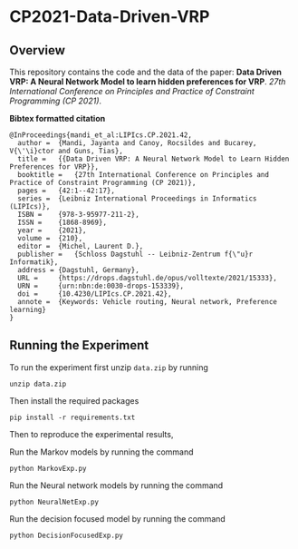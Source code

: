 # CP2021-Data-Driven-VRP

## Overview
This repository contains the code and the data of the paper:
**Data Driven VRP: A Neural Network Model to learn hidden preferences for VRP**. *27th International Conference on Principles and Practice of Constraint Programming (CP 2021)*. 

**Bibtex formatted citation**
```
@InProceedings{mandi_et_al:LIPIcs.CP.2021.42,
  author =	{Mandi, Jayanta and Canoy, Rocsildes and Bucarey, V{\'\i}ctor and Guns, Tias},
  title =	{{Data Driven VRP: A Neural Network Model to Learn Hidden Preferences for VRP}},
  booktitle =	{27th International Conference on Principles and Practice of Constraint Programming (CP 2021)},
  pages =	{42:1--42:17},
  series =	{Leibniz International Proceedings in Informatics (LIPIcs)},
  ISBN =	{978-3-95977-211-2},
  ISSN =	{1868-8969},
  year =	{2021},
  volume =	{210},
  editor =	{Michel, Laurent D.},
  publisher =	{Schloss Dagstuhl -- Leibniz-Zentrum f{\"u}r Informatik},
  address =	{Dagstuhl, Germany},
  URL =		{https://drops.dagstuhl.de/opus/volltexte/2021/15333},
  URN =		{urn:nbn:de:0030-drops-153339},
  doi =		{10.4230/LIPIcs.CP.2021.42},
  annote =	{Keywords: Vehicle routing, Neural network, Preference learning}
}
```
## Running the Experiment

To run the experiment first unzip `data.zip` by running
```
unzip data.zip
```

Then install the required packages
```
pip install -r requirements.txt
```
Then to reproduce the experimental results, 

Run the Markov models by running the command
```
python MarkovExp.py
```
Run the Neural network models by running the command 
```
python NeuralNetExp.py
```
Run the decision focused model by running the command
```
python DecisionFocusedExp.py
```



